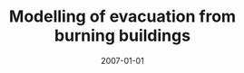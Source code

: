 ---
# Documentation: https://wowchemy.com/docs/managing-content/

title: Modelling of evacuation from burning buildings
subtitle: ''
summary: ''
authors:
- kwasnicka
- Piotr Kupczyk
tags: []
categories: []
date: '2007-01-01'
lastmod: 2022-10-07T05:00:43Z
featured: false
draft: false

# Featured image
# To use, add an image named `featured.jpg/png` to your page's folder.
# Focal points: Smart, Center, TopLeft, Top, TopRight, Left, Right, BottomLeft, Bottom, BottomRight.
image:
  caption: ''
  focal_point: ''
  preview_only: false

# Projects (optional).
#   Associate this post with one or more of your projects.
#   Simply enter your project's folder or file name without extension.
#   E.g. `projects = ["internal-project"]` references `content/project/deep-learning/index.md`.
#   Otherwise, set `projects = []`.
projects: []
publishDate: '2022-10-07T05:00:42.866793Z'
publication_types:
- '1'
abstract: ''
publication: '*System Modelling control. SMC. XII International conference, Zakopane,
  October 17-19, 2007.*'
---